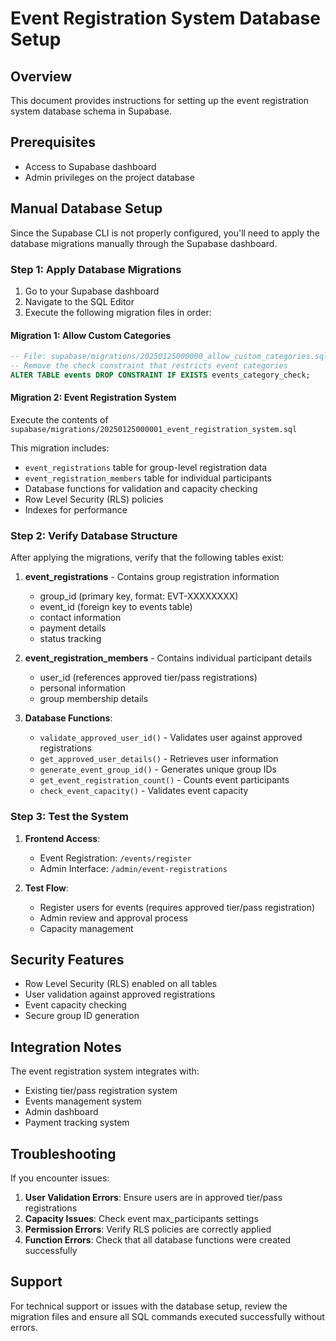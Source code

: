 # Event Registration System Database Setup

## Overview
This document provides instructions for setting up the event registration system database schema in Supabase.

## Prerequisites
- Access to Supabase dashboard
- Admin privileges on the project database

## Manual Database Setup

Since the Supabase CLI is not properly configured, you'll need to apply the database migrations manually through the Supabase dashboard.

### Step 1: Apply Database Migrations

1. Go to your Supabase dashboard
2. Navigate to the SQL Editor
3. Execute the following migration files in order:

#### Migration 1: Allow Custom Categories
```sql
-- File: supabase/migrations/20250125000000_allow_custom_categories.sql
-- Remove the check constraint that restricts event categories
ALTER TABLE events DROP CONSTRAINT IF EXISTS events_category_check;
```

#### Migration 2: Event Registration System
Execute the contents of `supabase/migrations/20250125000001_event_registration_system.sql`

This migration includes:
- `event_registrations` table for group-level registration data
- `event_registration_members` table for individual participants
- Database functions for validation and capacity checking
- Row Level Security (RLS) policies
- Indexes for performance

### Step 2: Verify Database Structure

After applying the migrations, verify that the following tables exist:

1. **event_registrations** - Contains group registration information
   - group_id (primary key, format: EVT-XXXXXXXX)
   - event_id (foreign key to events table)
   - contact information
   - payment details
   - status tracking

2. **event_registration_members** - Contains individual participant details
   - user_id (references approved tier/pass registrations)
   - personal information
   - group membership details

3. **Database Functions**:
   - `validate_approved_user_id()` - Validates user against approved registrations
   - `get_approved_user_details()` - Retrieves user information
   - `generate_event_group_id()` - Generates unique group IDs
   - `get_event_registration_count()` - Counts event participants
   - `check_event_capacity()` - Validates event capacity

### Step 3: Test the System

1. **Frontend Access**:
   - Event Registration: `/events/register`
   - Admin Interface: `/admin/event-registrations`

2. **Test Flow**:
   - Register users for events (requires approved tier/pass registration)
   - Admin review and approval process
   - Capacity management

## Security Features

- Row Level Security (RLS) enabled on all tables
- User validation against approved registrations
- Event capacity checking
- Secure group ID generation

## Integration Notes

The event registration system integrates with:
- Existing tier/pass registration system
- Events management system
- Admin dashboard
- Payment tracking system

## Troubleshooting

If you encounter issues:

1. **User Validation Errors**: Ensure users are in approved tier/pass registrations
2. **Capacity Issues**: Check event max_participants settings
3. **Permission Errors**: Verify RLS policies are correctly applied
4. **Function Errors**: Check that all database functions were created successfully

## Support

For technical support or issues with the database setup, review the migration files and ensure all SQL commands executed successfully without errors.
